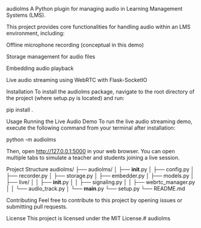 audiolms
A Python plugin for managing audio in Learning Management Systems (LMS).

This project provides core functionalities for handling audio within an LMS environment, including:

Offline microphone recording (conceptual in this demo)

Storage management for audio files

Embedding audio playback

Live audio streaming using WebRTC with Flask-SocketIO

Installation
To install the audiolms package, navigate to the root directory of the project (where setup.py is located) and run:

pip install .

Usage
Running the Live Audio Demo
To run the live audio streaming demo, execute the following command from your terminal after installation:

python -m audiolms

Then, open http://127.0.0.1:5000 in your web browser. You can open multiple tabs to simulate a teacher and students joining a live session.

Project Structure
audiolms/
├── audiolms/
│   ├── __init__.py
│   ├── config.py
│   ├── recorder.py
│   ├── storage.py
│   ├── embedder.py
│   ├── models.py
│   ├── live/
│   │   ├── __init__.py
│   │   ├── signaling.py
│   │   ├── webrtc_manager.py
│   │   └── audio_track.py
│   └── __main__.py
└── setup.py
└── README.md

Contributing
Feel free to contribute to this project by opening issues or submitting pull requests.

License
This project is licensed under the MIT License.# audiolms
